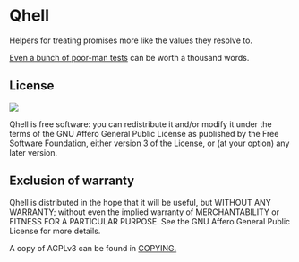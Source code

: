 # Qhell

Helpers for treating promises more like the values they resolve to.

[Even a bunch of poor-man tests](test.js) can be worth a thousand words.

## License

![](https://www.gnu.org/graphics/agplv3-155x51.png)

Qhell is free software: you can redistribute it and/or modify it under the terms of the GNU Affero General Public License as published by the Free Software Foundation, either version 3 of the License, or (at your option) any later version.

## Exclusion of warranty

Qhell is distributed in the hope that it will be useful, but WITHOUT ANY WARRANTY; without even the implied warranty of MERCHANTABILITY or FITNESS FOR A PARTICULAR PURPOSE. See the GNU Affero General Public License for more details.

A copy of AGPLv3 can be found in [COPYING.](COPYING)
